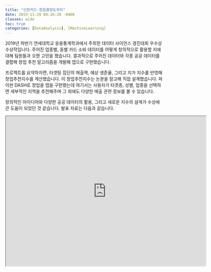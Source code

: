```yaml
---
title: "신한카드-창업결정도우미"
date: 2019-11-29 08:26:28 -0400
classes: wide
toc: true
categories: [DataAnalysis], [MachineLearning]
---
```


2019년 하반기 연세대학교 응용통계학과에서 주최한 데이터 사이언스 경진대회 우수상 수상작입니다.
주어진 업종별, 동별 카드 소비 데이터를 어떻게 창의적으로 활용할 지에 대해 팀원들과 오랜 고민을 했습니다.
결과적으로 주어진 데이터와 각종 공공 데이터를 결합해 창업 추천 알고리즘을 개발해 앱으로 구현했습니다.

프로젝트를 요약하자면, 
타겟팅 집단의 매출액, 예상 생존율, 그리고 지가 지수를 반영해 창업추천지수를 계산했습니다. 이 창업추천지수는 논문을 참고해 직접 설계했습니다.
파이썬 DASH로 창업을 앱을 구현했는데 여기서는 사용자가 타겟층, 성별, 업종을 선택하면 세부적인 지역을 추천해주며 그 외에도 다양한 매출 관련 정보를 볼 수 있습니다.

창의적인 아이디어와 다양한 공공 데이터의 활용, 그리고 새로운 지수의 설계가 수상에 큰 도움이 되었던 것 같습니다.
발표 자료는 다음과 같습니다.


<iframe src="https://drive.google.com/file/d/12fVg9omBdpBDVk_Z4vdKQKapBG2mPLk_/preview" width="640" height="480"></iframe>
